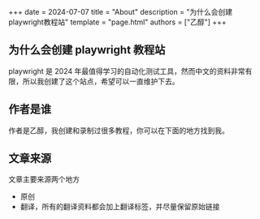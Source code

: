 +++
date = 2024-07-07
title = "About"
description = "为什么会创建playwright教程站"
template = "page.html"
authors = ["乙醇"]
+++

## 为什么会创建 playwright 教程站

playwright 是 2024 年最值得学习的自动化测试工具，然而中文的资料非常有限，所以我创建了这个站点，希望可以一直维护下去。

## 作者是谁

作者是乙醇，我创建和录制过很多教程，你可以在下面的地方找到我。

## 文章来源

文章主要来源两个地方

- 原创
- 翻译，所有的翻译资料都会加上翻译标签，并尽量保留原始链接
